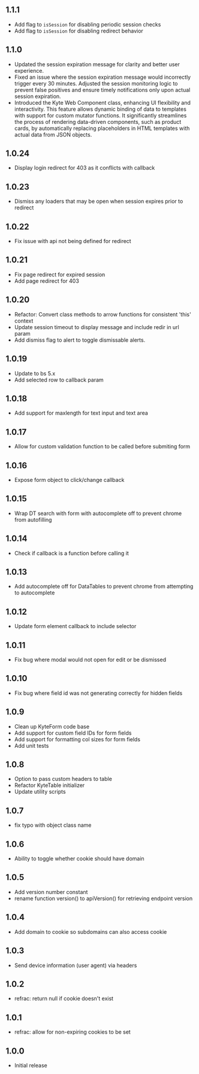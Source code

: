 ## 1.1.1

* Add flag to `isSession` for disabling periodic session checks
* Add flag to `isSession` for disabling redirect behavior

## 1.1.0

* Updated the session expiration message for clarity and better user experience.
* Fixed an issue where the session expiration message would incorrectly trigger every 30 minutes. Adjusted the session monitoring logic to prevent false positives and ensure timely notifications only upon actual session expiration.
* Introduced the Kyte Web Component class, enhancing UI flexibility and interactivity. This feature allows dynamic binding of data to templates with support for custom mutator functions. It significantly streamlines the process of rendering data-driven components, such as product cards, by automatically replacing placeholders in HTML templates with actual data from JSON objects.

## 1.0.24

* Display login redirect for 403 as it conflicts with callback

## 1.0.23

* Dismiss any loaders that may be open when session expires prior to redirect

## 1.0.22

* Fix issue with api not being defined for redirect

## 1.0.21

* Fix page redirect for expired session
* Add page redirect for 403

## 1.0.20

* Refactor: Convert class methods to arrow functions for consistent 'this' context
* Update session timeout to display message and include redir in url param
* Add dismiss flag to alert to toggle dismissable alerts.

## 1.0.19

* Update to bs 5.x
* Add selected row to callback param

## 1.0.18

* Add support for maxlength for text input and text area

## 1.0.17

* Allow for custom validation function to be called before submiting form

## 1.0.16

* Expose form object to click/change callback

## 1.0.15

* Wrap DT search with form with autocomplete off to prevent chrome from autofilling

## 1.0.14

* Check if callback is a function before calling it

## 1.0.13

* Add autocomplete off for DataTables to prevent chrome from attempting to autocomplete

## 1.0.12

* Update form element callback to include selector

## 1.0.11

* Fix bug where modal would not open for edit or be dismissed

## 1.0.10

* Fix bug where field id was not generating correctly for hidden fields

## 1.0.9

* Clean up KyteForm code base
* Add support for custom field IDs for form fields
* Add support for formatting col sizes for form fields
* Add unit tests

## 1.0.8

* Option to pass custom headers to table
* Refactor KyteTable initializer
* Update utility scripts

## 1.0.7

* fix typo with object class name

## 1.0.6

* Ability to toggle whether cookie should have domain

## 1.0.5

* Add version number constant
* rename function version() to apiVersion() for retrieving endpoint version

## 1.0.4

* Add domain to cookie so subdomains can also access cookie

## 1.0.3

* Send device information (user agent) via headers

## 1.0.2

* refrac: return null if cookie doesn't exist

## 1.0.1

* refrac: allow for non-expiring cookies to be set

## 1.0.0

* Initial release
